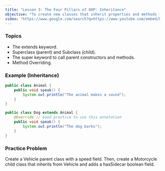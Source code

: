 ```yaml
---
title: "Lesson 3: The Four Pillars of OOP: Inheritance"
objective: "To create new classes that inherit properties and methods from existing classes."
video: "https://www.google.com/search?q=https://www.youtube.com/embed/he9_w84EKXw"
---
```


### Topics

- The extends keyword.
- Superclass (parent) and Subclass (child).
- The super keyword to call parent constructors and methods.
- Method Overriding.

### Example (Inheritance)

```java
public class Animal {
    public void speak() {
        System.out.println("The animal makes a sound");
    }
}

public class Dog extends Animal {
    @Override // Good practice to use this annotation
    public void speak() {
        System.out.println("The dog barks");
    }
}
```

### Practice Problem

Create a Vehicle parent class with a speed field. Then, create a Motorcycle child class that inherits from Vehicle and adds a hasSidecar boolean field.
